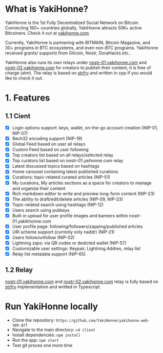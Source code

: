 # What is YakiHonne?

YakiHonne is the 1st Fully Decentralized Social Network on Bitcoin. Connecting 160+ countries globally, YakiHonne attracts 50K+ active Bitcoiners. Check it out at [yakihonne.com](https://yakihonne.com)

Currently, YakiHonne is partnering with BITMAIN, Bitcoin Magazine, and 30+ programs in BTC ecosystems, and even non-BTC programs. YakiHonne received grants/ supports from Gitcoin, Nostr, DoraHacks etc..

YakiHonne also runs its own relays under [nostr-01.yakihonne.com](https://nostr-01.yakihonne.com) and [nostr-02.yakihonne.com](https://nostr-02.yakihonne.com) for creators to publish their content, it is free of charge (atm). The relay is based on [strfry](https://github.com/hoytech/strfry) and written in cpp if you would like to check it out.

# 1. Features

## 1.1 Cient

- [x] Login options support: keys, wallet, on-the-go account creation (NIP-01, NIP-07)
- [x] Bech32 encoding support (NIP-19)
- [x] Global Feed based on user all relays
- [x] Custom Feed based on user following
- [x] Top creators list based on all relays/selected relay
- [x] Top curators list based on nostr-01.yaihonne.com relay
- [x] Latest discussed topics based on hashtags
- [x] Home carousel containing latest published curations
- [x] Curations: topic-related curated articles (NIP-51)
- [x] My curations, My articles sections as a space for creators to manage and organize their content
- [x] Rich markdown editor to write and preview long-form content (NIP-23)
- [x] The ability to draft/edit/delete articles (NIP-09, NIP-23)
- [x] Topic-related search using hashtags (NIP-12)
- [x] Users search using pubkeys
- [x] Built-in upload for user profile images and banners within nostr-01.yakikhonne.com
- [x] User profile page: following/followers/zapping/published articles
- [x] URI scheme support (currenly only naddr) (NIP-21)
- [x] Users follow/unfollow (NIP-02)
- [x] Lightning zaps: via QR codes or dedicted wallet (NIP-57)
- [x] Customizable user settings: Keypair, Lightning Addres, relay list
- [x] Relay list metadata support (NIP-65)

## 1.2 Relay

[nostr-01.yakihonne.com](https://nostr-01.yakihonne.com) and [nostr-02.yakihonne.com](https://nostr-02.yakihonne.com) relay is fully based on [strfry](https://github.com/hoytech/strfry) implementation and writted in Typescript.

# Run YakiHonne locally

- Clone the repository: `https://github.com/YakiHonne/yakihonne-web-app.git`
- Navigate to the main directory: `cd client`
- Install dependencies: `npm install`
- Run the app: `npm start`
- Test git proces one more time